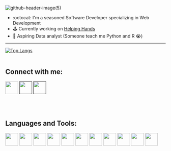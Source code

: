 ![github-header-image(5)](https://github.com/LitMgwebi/LitMgwebi/assets/29978279/041481c7-2779-4045-9dd0-5968cb8eaf18)

 - :octocat: I'm a seasoned Software Developer specializing in Web Development
 - :joystick: Currently working on [Helping Hands](https://github.com/LitMgwebi/HelpingHands_V2)
 - :seedling: Aspiring Data analyst (Someone teach me Python and R :sob:)

<hr/>
  
[![Top Langs](https://github-readme-stats.vercel.app/api/top-langs/?username=LitMgwebi&layout=donut&theme=tokyonight)](https://github.com/anuraghazra/github-readme-stats)
<br/>
<br/>

## Connect with me:
<a href="https://www.linkedin.com/in/lithi-mgwebi-a976ba183/"><img src="https://github.com/LitMgwebi/LitMgwebi/assets/29978279/1208b754-2bf4-4d8c-8bb4-4dd9e3a0c0d3" width="40"/></a>
<a href=""><img src="https://github.com/LitMgwebi/LitMgwebi/assets/29978279/8c04d400-b1d2-4110-8f75-749adbc7e1d2" width="40"/></a>
<a href=""><img src="https://github.com/LitMgwebi/LitMgwebi/assets/29978279/6168cd52-7f0b-4850-a97d-daf8de17f471" width="40"/></a>

<br/>
<br/>

## Languages and Tools:
<img src="https://github.com/LitMgwebi/LitMgwebi/assets/29978279/d4218fcf-2c04-42fb-93d5-a56eafdcf1ca" width="40"/>
<img src="https://github.com/LitMgwebi/LitMgwebi/assets/29978279/5b8ec47e-c092-4cc4-844a-cde1954c151c" width="40"/>
<img src="https://github.com/LitMgwebi/LitMgwebi/assets/29978279/3c68efac-85f1-4c07-b75f-96812b83b810" width="40"/>
<img src="https://github.com/LitMgwebi/LitMgwebi/assets/29978279/60552dfa-884e-4d3e-ac52-a2e62ecb1ee8" width="40"/>
<img src="https://github.com/LitMgwebi/LitMgwebi/assets/29978279/eae625eb-2cdb-4a4d-a8ac-cccdd3ddf364" width="40"/>
<img src="https://github.com/LitMgwebi/LitMgwebi/assets/29978279/36385a2b-9cf2-485a-b2eb-b106269175b8" width="40"/>
<img src="https://github.com/LitMgwebi/LitMgwebi/assets/29978279/edc76a03-9764-4113-84bb-d9e3a56ae53d" width="40"/>
<img src="https://github.com/LitMgwebi/LitMgwebi/assets/29978279/5d334842-ff80-4cba-a45f-16b035d68eb0" width="40"/>
<img src="https://github.com/LitMgwebi/LitMgwebi/assets/29978279/6b250f5e-6713-425e-94dc-6798cb960d77" width="40"/>
<img src="https://github.com/LitMgwebi/LitMgwebi/assets/29978279/930edb3e-bf29-437c-834d-0c143b56fd9f" width="40"/>
<img src="https://github.com/LitMgwebi/LitMgwebi/assets/29978279/b3a3821f-bc60-4b14-b385-8eca53fdef6b" width="40"/>


<br/>
<br/>
